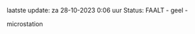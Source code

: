 laatste update: 
za 28-10-2023  0:06   uur 
Status: FAALT - geel - 
<div class="service Y">microstation</div>